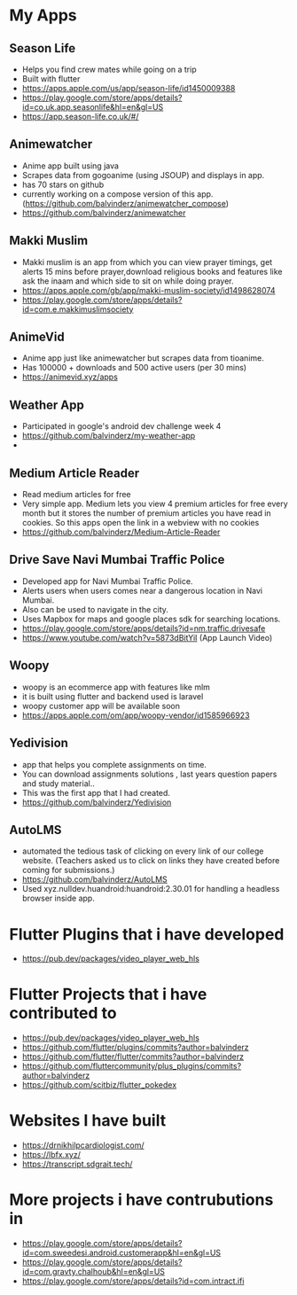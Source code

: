 # My Apps
## Season Life 
- Helps you find crew mates while going on a trip
- Built with flutter
- https://apps.apple.com/us/app/season-life/id1450009388
- https://play.google.com/store/apps/details?id=co.uk.app.seasonlife&hl=en&gl=US
- https://app.season-life.co.uk/#/
## Animewatcher
- Anime app built using java
- Scrapes data from gogoanime (using JSOUP) and displays in app.
- has 70 stars on github
- currently working on a compose version of this app.(https://github.com/balvinderz/animewatcher_compose)
- https://github.com/balvinderz/animewatcher



## Makki Muslim
- Makki muslim is an app from which you can view prayer timings, get alerts 15 mins before prayer,download religious books and features like ask the inaam and which side to sit on while doing prayer.
- https://apps.apple.com/gb/app/makki-muslim-society/id1498628074
- https://play.google.com/store/apps/details?id=com.e.makkimuslimsociety


## AnimeVid
- Anime app just like animewatcher but scrapes data from tioanime.
- Has 100000 + downloads and 500 active users (per 30 mins)
- https://animevid.xyz/apps


## Weather App

- Participated in google's android dev challenge week 4
- https://github.com/balvinderz/my-weather-app
- 
## Medium Article Reader

- Read medium articles for free
- Very simple app. Medium lets you view 4 premium articles for free every month but it stores the number of premium articles you have read in cookies. So this apps open the link in a webview with no cookies
- https://github.com/balvinderz/Medium-Article-Reader

## Drive Save Navi Mumbai Traffic Police

- Developed app for Navi Mumbai Traffic Police. 
- Alerts users when users comes near a dangerous location in Navi Mumbai.
- Also can be used to navigate in the city.
- Uses Mapbox for maps and google places sdk for searching locations.
- https://play.google.com/store/apps/details?id=nm.traffic.drivesafe
- https://www.youtube.com/watch?v=5873dBitYiI (App Launch Video) 

## Woopy
- woopy is an ecommerce app with features like mlm 
- it is built using flutter and backend used is laravel
- woopy customer app will be available soon 
- https://apps.apple.com/om/app/woopy-vendor/id1585966923

## Yedivision
- app that helps you complete assignments on time.
- You can download assignments solutions , last years question papers and study material..
- This was the first app that I had created.
- https://github.com/balvinderz/Yedivision

## AutoLMS
- automated the tedious task of clicking on every link of our college website. (Teachers asked us to click on links they have created before coming for submissions.)
- https://github.com/balvinderz/AutoLMS
- Used  xyz.nulldev.huandroid:huandroid:2.30.01 for handling a headless browser inside app.
# Flutter Plugins that i have developed
- https://pub.dev/packages/video_player_web_hls

# Flutter Projects that i have contributed to
- https://pub.dev/packages/video_player_web_hls
- https://github.com/flutter/plugins/commits?author=balvinderz
- https://github.com/flutter/flutter/commits?author=balvinderz
- https://github.com/fluttercommunity/plus_plugins/commits?author=balvinderz
- https://github.com/scitbiz/flutter_pokedex

# Websites I have built
- https://drnikhilpcardiologist.com/
- https://lbfx.xyz/
- https://transcript.sdgrait.tech/

# More projects i have contrubutions in
- https://play.google.com/store/apps/details?id=com.sweedesi.android.customerapp&hl=en&gl=US
- https://play.google.com/store/apps/details?id=com.gravty.chalhoub&hl=en&gl=US
- https://play.google.com/store/apps/details?id=com.intract.ifi


